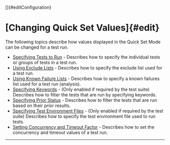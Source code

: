 
[]{#editConfiguration}

# [Changing Quick Set Values]{#edit}

The following topics describe how values displayed in the Quick Set Mode can be changed for a test
run.

-   [Specifying Tests to Run](initialFiles.html) - Describes how to specify the individual tests or
    groups of tests in a test run.
-   [Using Exclude Lists](excludeList.html) - Describes how to specify the exclude list used for a
    test run.
-   [Using Known Failure Lists](kfl.html) - Describes how to specify a known failures list used for
    a test run (analysis).
-   [Specifying Keywords](keywords.html) - (Only enabled if required by the test suite) Describes
    how to filter the tests that are run by specifying keywords.
-   [Specifying Prior Status](status.html) - Describes how to filter the tests that are run based on
    their prior results.
-   [Specifying Test Environment Files](environment.html) - (Only enabled if required by the test
    suite) Describes how to specify the test environment file used to run tests.
-   [Setting Concurrency and Timeout Factor](execution.html) - Describes how to set the concurrency
    and timeout values of a test run.

----------------------------------------------------------------------------------------------------

